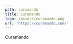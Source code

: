 ```yaml
---
path: curamando
title: Curamando
logo: /assets/curamando.png
url: 'https://curamando.com/'
---
```

Curamando
